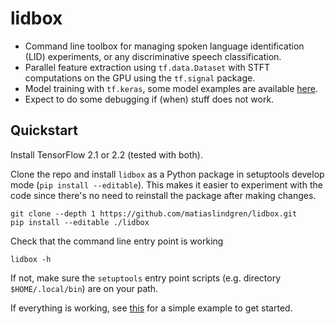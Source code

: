 # lidbox

* Command line toolbox for managing spoken language identification (LID) experiments, or any discriminative speech classification.
* Parallel feature extraction using `tf.data.Dataset` with STFT computations on the GPU using the `tf.signal` package.
* Model training with `tf.keras`, some model examples are available [here](./lidbox/models).
* Expect to do some debugging if (when) stuff does not work.

## Quickstart

Install TensorFlow 2.1 or 2.2 (tested with both).

Clone the repo and install `lidbox` as a Python package in setuptools develop mode (`pip install --editable`).
This makes it easier to experiment with the code since there's no need to reinstall the package after making changes.
```
git clone --depth 1 https://github.com/matiaslindgren/lidbox.git
pip install --editable ./lidbox
```
Check that the command line entry point is working
```
lidbox -h
```
If not, make sure the `setuptools` entry point scripts (e.g. directory `$HOME/.local/bin`) are on your path.

If everything is working, see [this](./examples/common-voice) for a simple example to get started.
